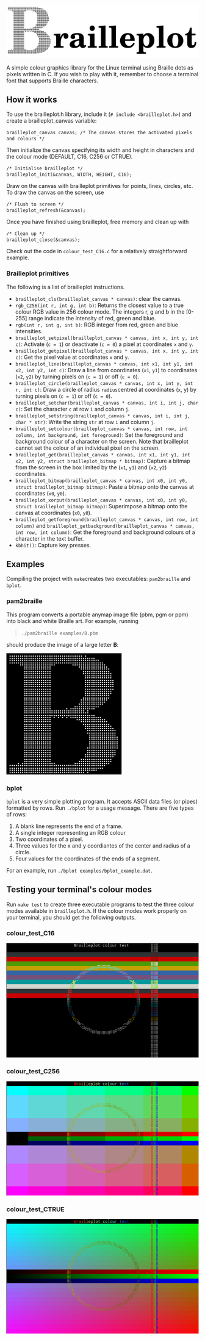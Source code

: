 ![Brailleplot](Brailleplot.png)

A simple colour graphics library for the Linux terminal using Braille dots as
pixels written in C. If you wish to play with it, remember to choose a terminal
font that supports Braille characters.

## How it works

To use the brailleplot.h library, include it (`# include <brailleplot.h>`) and
create a brailleplot_canvas variable:

	brailleplot_canvas canvas; /* The canvas stores the activated pixels and colours */

Then initialize the canvas specifying its width and height in characters and the
colour mode (DEFAULT, C16, C256 or CTRUE).

	/* Initialise brailleplot */
	brailleplot_init(&canvas, WIDTH, HEIGHT, C16);

Draw on the canvas with brailleplot primitives for points, lines, circles, etc.
To draw the canvas on the screen, use

	/* Flush to screen */
	brailleplot_refresh(&canvas);

Once you have finished using brailleplot, free memory and clean up with

	/* Clean up */
	brailleplot_close(&canvas);

Check out the code in `colour_test_C16.c` for a relatively straightforward
example.

### Brailleplot primitives

The following is a list of brailleplot instructions.

* `brailleplot_cls(brailleplot_canvas * canvas)`: clear the canvas.
* `rgb_C256(int r, int g, int b)`: Returns the closest value to a true colour
RGB value in 256 colour mode. The integers r, g and b in the [0-255] range
indicate the intensity of red, green and blue.
* `rgb(int r, int g, int b)`: RGB integer from red, green and blue intensities.
* `brailleplot_setpixel(brailleplot_canvas * canvas, int x, int y, int c)`:
Activate (`c = 1`) or deactivate (`c = 0`) a pixel at coordinates `x` and `y`.
* `brailleplot_getpixel(brailleplot_canvas * canvas, int x, int y, int c)`:
Get the pixel value at coordinates `x` and `y`.
* `brailleplot_line(brailleplot_canvas * canvas, int x1, int y1, int x2, int y2, int c)`:
Draw a line from coordinates (`x1`, `y1`) to coordinates (`x2`, `y2`) by turning pixels
on (`c = 1`) or off (`c = 0`).
* `brailleplot_circle(brailleplot_canvas * canvas, int x, int y, int r, int c)`:
Draw a circle of radius `radius`centred at coordinates (`x`, y) by turning pixels on
(`c = 1`) or off (`c = 0`).
* `brailleplot_setchar(brailleplot_canvas * canvas, int i, int j, char c)`: Set the
character `c` at row `i` and column `j`.
* `brailleplot_setstring(brailleplot_canvas * canvas, int i, int j, char * str)`:
Write the string `str` at row `i` and column `j`.
* `brailleplot_setcolour(brailleplot_canvas * canvas, int row, int column, int background, int foreground)`:
Set the foreground and background colour of a character on the screen. Note that
brailleplot cannot set the colour of an individual pixel on the screen.
* `brailleplot_get(brailleplot_canvas * canvas, int x1, int y1, int x2, int y2, struct brailleplot_bitmap * bitmap)`:
Capture a bitmap from the screen in the box limited by the (`x1`, `y1`) and
(`x2`, `y2`) coordinates.
* `brailleplot_bitmap(brailleplot_canvas * canvas, int x0, int y0, struct brailleplot_bitmap bitmap)`:
Paste a bitmap onto the canvas at coordinates (`x0`, `y0`).
* `brailleplot_xorput(brailleplot_canvas * canvas, int x0, int y0, struct brailleplot_bitmap bitmap)`:
Superimpose a bitmap onto the canvas at coordinates (`x0`, `y0`).
* `brailleplot_getforeground(brailleplot_canvas * canvas, int row, int column)`
and `brailleplot_getbackground(brailleplot_canvas * canvas, int row, int column)`:
Get the foreground and background colours of a character in the text buffer.
* `kbhit()`: Capture key presses.

## Examples

Compiling the project with `make`creates two executables: `pam2braille` and
`bplot`.

### pam2braille

This program converts a portable anymap image file (pbm, pgm or ppm) into
black and white Braille art. For example, running

> `./pam2braille examples/B.pbm`

should produce the image of a large letter **B**:

![Image of a large B](examples/B.png)

### bplot

`bplot` is a very simple plotting program. It accepts ASCII data files (or
pipes) formatted by rows. Run `./bplot` for a usage message. There are five
types of rows:

1. A blank line represents the end of a frame.
2. A single integer representing an RGB colour
3. Two coordinates of a pixel.
4. Three values for the x and y coordiantes of the center and radius of a
   circle.
5. Four values for the coordinates of the ends of a segment.

For an example, run `./bplot examples/bplot_example.dat`.

## Testing your terminal's colour modes

Run `make test` to create three executable programs to test the three colour
modes available in `brailleplot.h`. If the colour modes work properly on your
terminal, you should get the following outputs.

### colour_test_C16

![16 colours test screen](examples/colour_test_C16.png)

### colour_test_C256

![256 colours test screen](examples/colour_test_C256.png)

### colour_test_CTRUE

![True colour test screen](examples/colour_test_CTRUE.png)
